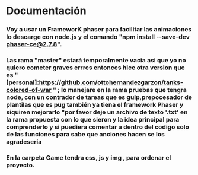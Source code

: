 # Documentación

### Voy a usar un FrameworK phaser para facilitar las animaciones lo descarge con node.js y el comando "npm install --save-dev  phaser-ce@2.7.8".

### Las rama "master" estará temporalmente vacia asi que yo no quiero cometer graves errres entonces hice otra version que es " [personal]:https://github.com/ottohernandezgarzon/tanks-colored-of-war   " ; lo manejare en la rama pruebas que tengra node, con un contrador de tareas que es gulp,prepocesador de plantilas que es  pug también ya tiena el framework Phaser y siquiren mejorarlo "por favor deje un archivo de texto '.txt' en la rama propuesta  con lo que  sieron y la idea principal para comprenderlo y si puediera comentar a dentro del codigo solo de las funciones para sabe que anciones hacen  se los agradeseria 
### En la carpeta Game  tendra css, js  y img , para ordenar el proyecto.
